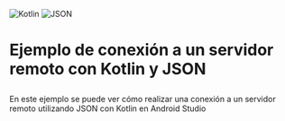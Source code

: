 ![Kotlin](https://img.shields.io/badge/Lenguaje-Kotlin-7F52FF?logo=kotlin)
![JSON](https://img.shields.io/badge/Formato-JSON-5E5C5C?logo=json)

# Ejemplo de conexión a un servidor remoto con Kotlin y JSON </p>

En este ejemplo se puede ver cómo realizar una conexión a un servidor remoto utilizando JSON con Kotlin en Android Studio <p>
